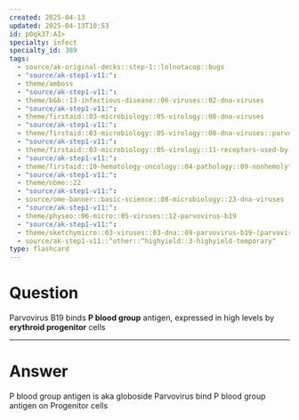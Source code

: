 ```yaml
---
created: 2025-04-13
updated: 2025-04-13T10:53
id: p0qk37:AI>
specialty: infect
specialty_id: 389
tags:
  - source/ak-original-decks::step-1::lolnotacop::bugs
  - "source/ak-step1-v11:": 
  - theme/amboss
  - "source/ak-step1-v11:": 
  - theme/b&b::13-infectious-disease::06-viruses::02-dna-viruses
  - "source/ak-step1-v11:": 
  - theme/firstaid::03-microbiology::05-virology::08-dna-viruses
  - "source/ak-step1-v11:": 
  - theme/firstaid::03-microbiology::05-virology::08-dna-viruses::parvovirus-b19
  - "source/ak-step1-v11:": 
  - theme/firstaid::03-microbiology::05-virology::11-receptors-used-by-viruses
  - "source/ak-step1-v11:": 
  - theme/firstaid::10-hematology-oncology::04-pathology::09-nonhemolytic-normocytic-anemia::parvovirus-b19
  - "source/ak-step1-v11:": 
  - theme/nbme::22
  - "source/ak-step1-v11:": 
  - source/ome-banner::basic-science::08-microbiology::23-dna-viruses
  - "source/ak-step1-v11:": 
  - theme/physeo::06-micro::05-viruses::12-parvovirus-b19
  - "source/ak-step1-v11:": 
  - theme/sketchymicro::03-viruses::03-dna::09-parvovirus-b19-(parvoviridae)
  - source/ak-step1-v11::^other::^highyield::3-highyield-temporary"
type: flashcard
---
```


# Question
Parvovirus B19 binds **P blood group** antigen, expressed in high levels by **erythroid progenitor** cells

---

# Answer
P blood group antigen  is aka globoside   Parvovirus bind P blood group antigen on Progenitor cells